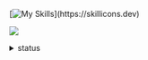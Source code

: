 [![My Skills](https://skillicons.dev/icons?i=unity,py,html,css,js,vite,react,typescript,)](https://skillicons.dev)

![](https://komarev.com/ghpvc/?username=Kousei-Mochizuki&color=blue&style=flat-square)

<details>
  <summary>status</summary>
  <p align="left"> 
    <img alt="Top Langs" height="150px" src="https://github-readme-stats.vercel.app/api/top-langs/?username=kousei-mochizuki&layout=compact&show_icons=true" />
  </p>
</details>
